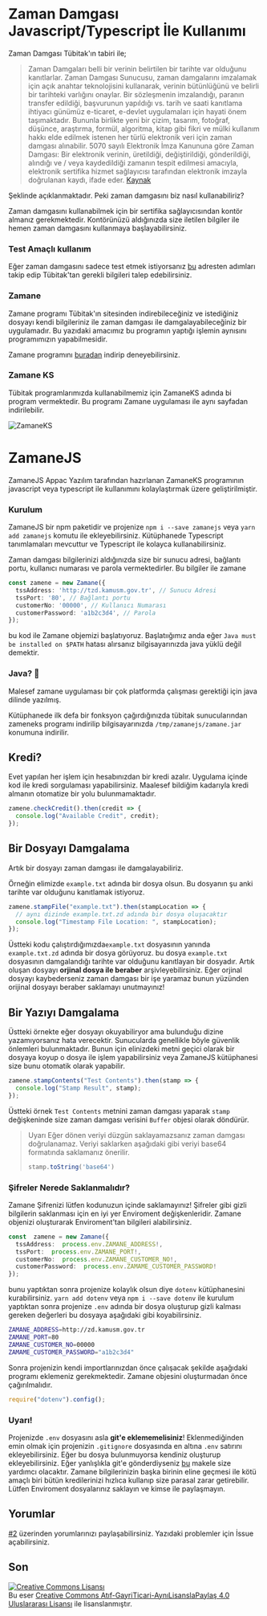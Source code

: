 # Zaman Damgası Javascript/Typescript İle Kullanımı


Zaman Damgası Tübitak'ın tabiri ile;

> Zaman Damgaları belli bir verinin belirtilen bir tarihte var olduğunu kanıtlarlar. Zaman Damgası Sunucusu, zaman damgalarını imzalamak için açık anahtar teknolojisini kullanarak, verinin bütünlüğünü ve belirli bir tarihteki varlığını onaylar. 
> Bir sözleşmenin imzalandığı, paranın transfer edildiği, başvurunun yapıldığı vs. tarih ve saati kanıtlama ihtiyacı günümüz e-ticaret, e-devlet uygulamaları için hayati önem taşımaktadır. Bununla birlikte yeni bir çizim, tasarım, fotoğraf, düşünce, araştırma, formül, algoritma, kitap gibi fikri ve mülki kullanım hakkı elde edilmek istenen her türlü elektronik veri için zaman damgası alınabilir.
> 5070 sayılı Elektronik İmza Kanununa göre Zaman Damgası: Bir elektronik verinin, üretildiği, değiştirildiği, gönderildiği, alındığı ve / veya kaydedildiği zamanın tespit edilmesi amacıyla, elektronik sertifika hizmet sağlayıcısı tarafından elektronik imzayla doğrulanan kaydı, ifade eder.
> [Kaynak](https://kamusm.bilgem.tubitak.gov.tr/urunler/zaman_damgasi/)

Şeklinde açıklanmaktadır. 
Peki zaman damgasını biz nasıl kullanabiliriz?

Zaman damgasını kullanabilmek için bir sertifika sağlayıcısından kontör almanız gerekmektedir. Kontörünüzü aldığınızda size iletilen bilgiler ile hemen zaman damgasını kullanmaya başlayabilirsiniz. 

### Test Amaçlı kullanım

Eğer zaman damgasını sadece test etmek istiyorsanız [bu](https://kamusm.bilgem.tubitak.gov.tr/urunler/zaman_damgasi/ucretsiz_zaman_damgasi_istemci_yazilimi.jsp) adresten adımları takip edip Tübitak'tan gerekli bilgileri talep edebilirsiniz. 

### Zamane

Zamane programı Tübitak'ın sitesinden indirebileceğiniz ve istediğiniz dosyayı kendi bilgileriniz ile zaman damgası ile damgalayabileceğiniz bir uygulamadır. Bu yazıdaki amacımız bu programın yaptığı işlemin aynısını programımızın yapabilmesidir. 

Zamane programını [buradan](https://kamusm.bilgem.tubitak.gov.tr/urunler/zaman_damgasi/ucretsiz_zaman_damgasi_istemci_yazilimi.jsp) indirip deneyebilirsiniz.

### Zamane KS
Tübitak programlarımızda kullanabilmemiz için ZamaneKS adında bi program vermektedir. Bu programı Zamane uygulaması ile aynı sayfadan indirilebilir. 

![ZamaneKS](https://imagedelivery.net/zuNY_yYAKP0SbzyN2Kq1PQ/65e8a796-90ac-4069-3b53-cf0b8477b800/blog)

# ZamaneJS

ZamaneJS Appac Yazılım tarafından hazırlanan ZamaneKS programının javascript veya typescript ile kullanımını kolaylaştırmak üzere geliştirilmiştir.  

### Kurulum

ZamaneJS bir npm paketidir ve projenize `npm i --save zamanejs` veya  `yarn add zamanejs` komutu ile ekleyebilirsiniz. Kütüphanede Typescript tanımlamaları mevcuttur ve Typescript ile kolayca kullanabilirsiniz. 

Zaman damgası bilgilerinizi aldığınızda size bir sunucu adresi, bağlantı portu, kullanıcı numarası ve parola vermektedirler. Bu bilgiler ile zamane
```typescript
const zamene = new Zamane({
  tssAddress: 'http://tzd.kamusm.gov.tr', // Sunucu Adresi
  tssPort: '80', // Bağlantı portu
  customerNo: '00000', // Kullanıcı Numarası
  customerPassword: 'a1b2c3d4', // Parola
});
```

bu kod ile Zamane objemizi başlatıyoruz. Başlatıığımız anda eğer `Java must be installed on $PATH` hatası alırsanız bilgisayarınızda java yüklü değil demektir. 

### Java? 🤮
Malesef zamane uygulaması bir çok platformda çalışması gerektiği için java dilinde yazılmış. 

Kütüphanede ilk defa bir fonksyon çağırdığınızda tübitak sunucularından zameneks programı indirilip bilgisayarınızda `/tmp/zamanejs/zamane.jar`  konumuna indirilir. 


## Kredi?

Evet yapılan her işlem için hesabınızdan bir kredi azalır. Uygulama içinde kod ile kredi sorgulaması yapabilirsiniz. Maalesef bildiğim kadarıyla kredi almanın otomatize bir yolu bulunmamaktadır. 
```typescript
zamene.checkCredit().then(credit => {
  console.log("Available Credit", credit);
});
```

## Bir Dosyayı Damgalama

Artık bir dosyayı zaman damgası ile damgalayabiliriz. 

Örneğin elimizde `example.txt` adında bir dosya olsun. Bu dosyanın şu anki tarihte var olduğunu kanıtlamak istiyoruz. 
```typescript
zamene.stampFile("example.txt").then(stampLocation => { 
  // aynı dizinde example.txt.zd adında bir dosya oluşacaktır
  console.log("Timestamp File Location: ", stampLocation);
});
```
Üstteki kodu çalıştırdığımızda`example.txt` dosyasının yanında `example.txt.zd` adında bir dosya görüyoruz. bu dosya `example.txt` dosyasının damgalandığı tarihte var olduğunu kanıtlayan bir dosyadır. Artık oluşan dosyayı **orjinal dosya ile beraber** arşivleyebilirsiniz. Eğer orjinal dosyayı kaybederseniz zaman damgası bir işe yaramaz bunun yüzünden orijinal dosyayı beraber saklamayı unutmayınız!

## Bir Yazıyı Damgalama

Üstteki örnekte eğer dosyayı okuyabiliryor ama bulunduğu dizine yazamıyorsanız hata verecektir. Sunucularda genellikle böyle güvenlik önlemleri bulunmaktadır. Bunun için elinizdeki metni geçici olarak bir dosyaya koyup o dosya ile işlem yapabilirsiniz veya ZamaneJS kütüphanesi size bunu otomatik olarak yapabilir. 
```typescript
zamene.stampContents("Test Contents").then(stamp => {
  console.log("Stamp Result", stamp);
});
```
Üstteki örnek `Test Contents` metnini zaman damgası yaparak `stamp` değişkeninde size zaman damgası verisini `Buffer` objesi olarak döndürür. 

> Uyarı
> Eğer dönen veriyi düzgün saklayamazsanız zaman damgası doğrulanamaz. Veriyi saklarken aşağıdaki gibi veriyi base64 formatında saklamanız önerilir.
>```typescript
>stamp.toString('base64')
>```

### Şifreler Nerede Saklanmalıdır?

Zamane Şifrenizi lütfen kodunuzun içinde saklamayınız! Şifreler gibi gizli bilgilerin saklanması için en iyi yer Enviroment değişkenleridir. Zamane objenizi oluşturarak Enviroment'tan bilgileri alabilirsiniz.

```typescript
const  zamene = new Zamane({
  tssAddress:  process.env.ZAMANE_ADDRESS!,
  tssPort:  process.env.ZAMANE_PORT!,
  customerNo:  process.env.ZAMANE_CUSTOMER_NO!,
  customerPassword:  process.env.ZAMAME_CUSTOMER_PASSWORD!
});
```
bunu yaptıktan sonra projenize kolaylık olsun diye `dotenv` kütüphanesini kurabilirsiniz.
`yarn add dotenv` veya `npm i --save dotenv` ile kurulum yaptıktan sonra projenize `.env` adında bir dosya oluşturup gizli kalması gereken değerleri bu dosyaya aşağıdaki gibi koyabilirsiniz. 
```bash
ZAMANE_ADDRESS=http://zd.kamusm.gov.tr
ZAMANE_PORT=80
ZAMANE_CUSTOMER_NO=00000
ZAMAME_CUSTOMER_PASSWORD="a1b2c3d4"
```

Sonra projenizin kendi importlarınızdan önce çalışacak şekilde aşağıdaki programı eklemeniz gerekmektedir. Zamane objesini oluşturmadan önce çağırılmalıdır. 

```typescript
require("dotenv").config();
```

### Uyarı!

Projenizde `.env` dosyasını asla **git'e eklememelisiniz**!
Eklenmediğinden emin olmak için projenizin `.gitignore` dosyasında en altına `.env` satırını ekleyebilirsiniz. Eğer bu dosya bulunmuyorsa kendiniz oluşturup ekleyebilirsiniz. Eğer yanlışlıkla git'e gönderdiyseniz [bu](https://docs.github.com/en/authentication/keeping-your-account-and-data-secure/removing-sensitive-data-from-a-repository) makele size yardımcı olacaktır. Zamane bilgilerinizin başka birinin eline geçmesi ile kötü amaçlı biri bütün kredilerinizi hızlıca kullanıp size parasal zarar getirebilir. Lütfen Enviroment dosyalarınız saklayın ve kimse ile paylaşmayın.

## Yorumlar
[#2](https://github.com/AppacYazilim/AppacYazilim.github.io/discussions/2) üzerinden yorumlarınızı paylaşabilirsiniz.
Yazıdaki problemler için İssue açabilirsiniz. 

## Son

<a rel="license" href="http://creativecommons.org/licenses/by-nc-sa/4.0/deed.tr"><img alt="Creative Commons Lisansı" style="border-width:0" src="https://i.creativecommons.org/l/by-nc-sa/4.0/88x31.png" /></a><br />Bu eser <a rel="license" href="https://creativecommons.org/licenses/by-nc-sa/4.0/legalcode.tr"> Creative Commons Atıf-GayriTicari-AynıLisanslaPaylaş 4.0 Uluslararası Lisansı</a> ile lisanslanmıştır.
